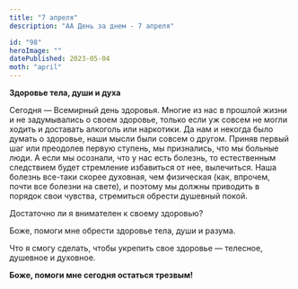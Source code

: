```yaml
---
title: "7 апреля"
description: "АА День за днем - 7 апреля"

id: "98"
heroImage: ""
datePublished: 2023-05-04
moth: "april"
---
```


**Здоровье тела, души и духа**

Сегодня — Всемирный день здоровья. Многие из нас в прошлой жизни и не
задумывались о своем здоровье, только если уж совсем не могли ходить и
доставать алкоголь или наркотики. Да нам и некогда было думать о здоровье,
наши мысли были совсем о другом. Приняв первый шаг или преодолев первую
ступень, мы признались, что мы больные люди. А если мы осознали, что у нас
есть болезнь, то естественным следствием будет стремление избавиться от нее,
вылечиться. Наша болезнь все-таки скорее духовная, чем физическая (как,
впрочем, почти все болезни на свете), и поэтому мы должны приводить в порядок
свои чувства, стремиться обрести душевный покой.

Достаточно ли я внимателен к своему здоровью?

Боже, помоги мне обрести здоровье тела, души и разума.

Что я смогу сделать, чтобы укрепить свое здоровье — телесное, душевное и
духовное.

**Боже, помоги мне сегодня остаться трезвым!**
